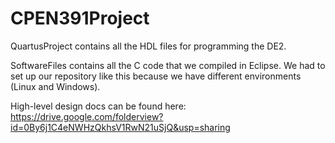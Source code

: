 # CPEN391Project

QuartusProject contains all the HDL files for programming the DE2.

SoftwareFiles contains all the C code that we compiled in Eclipse. We had to set up our repository like this because we have different environments (Linux and Windows).

High-level design docs can be found here: https://drive.google.com/folderview?id=0By6j1C4eNWHzQkhsV1RwN21uSjQ&usp=sharing

